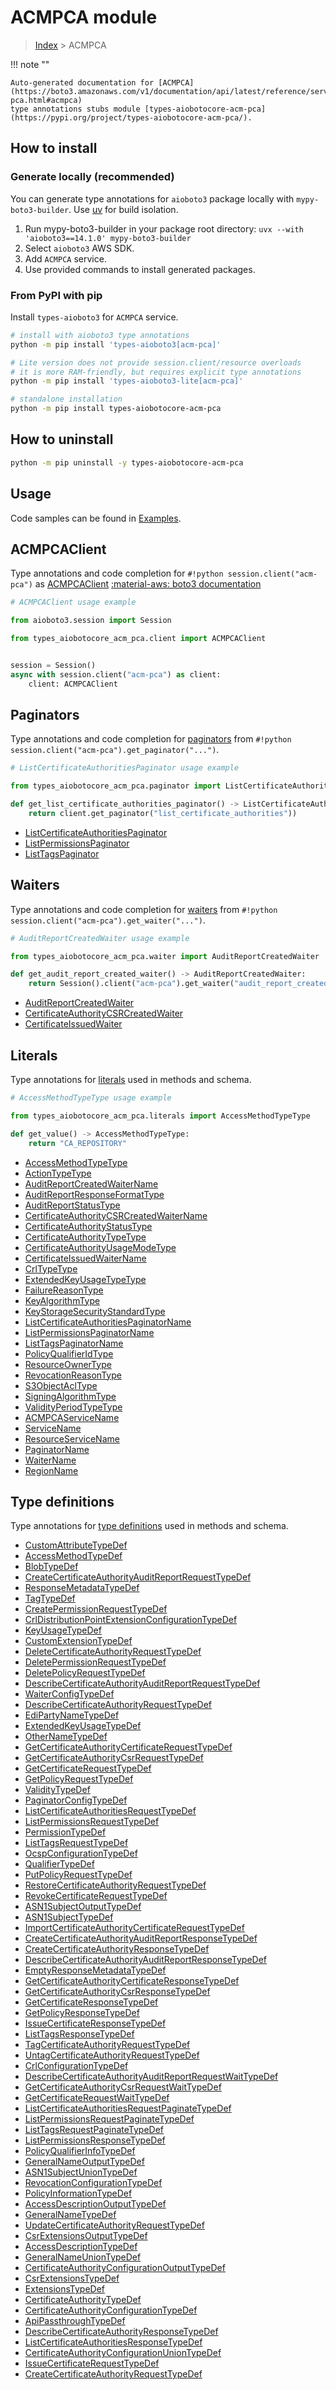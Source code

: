 # ACMPCA module

> [Index](../README.md) > ACMPCA


!!! note ""

    Auto-generated documentation for [ACMPCA](https://boto3.amazonaws.com/v1/documentation/api/latest/reference/services/acm-pca.html#acmpca)
    type annotations stubs module [types-aiobotocore-acm-pca](https://pypi.org/project/types-aiobotocore-acm-pca/).

## How to install

### Generate locally (recommended)

You can generate type annotations for `aioboto3` package locally with `mypy-boto3-builder`.
Use [uv](https://docs.astral.sh/uv/getting-started/installation/) for build isolation.

1. Run mypy-boto3-builder in your package root directory: `uvx --with 'aioboto3==14.1.0' mypy-boto3-builder`
1. Select `aioboto3` AWS SDK.
1. Add `ACMPCA` service.
1. Use provided commands to install generated packages.



### From PyPI with pip

Install `types-aioboto3` for `ACMPCA` service.

```bash
# install with aioboto3 type annotations
python -m pip install 'types-aioboto3[acm-pca]'

# Lite version does not provide session.client/resource overloads
# it is more RAM-friendly, but requires explicit type annotations
python -m pip install 'types-aioboto3-lite[acm-pca]'

# standalone installation
python -m pip install types-aiobotocore-acm-pca
```



## How to uninstall

```bash
python -m pip uninstall -y types-aiobotocore-acm-pca
```

## Usage

Code samples can be found in [Examples](./usage.md).

## ACMPCAClient

Type annotations and code completion for  `#!python session.client("acm-pca")` as [ACMPCAClient](./client.md)
[:material-aws: boto3 documentation](https://boto3.amazonaws.com/v1/documentation/api/latest/reference/services/acm-pca.html#ACMPCA.Client)

```python
# ACMPCAClient usage example

from aioboto3.session import Session

from types_aiobotocore_acm_pca.client import ACMPCAClient


session = Session()
async with session.client("acm-pca") as client:
    client: ACMPCAClient
```


## Paginators

Type annotations and code completion for
[paginators](./paginators.md)
from `#!python session.client("acm-pca").get_paginator("...")`.

```python
# ListCertificateAuthoritiesPaginator usage example

from types_aiobotocore_acm_pca.paginator import ListCertificateAuthoritiesPaginator

def get_list_certificate_authorities_paginator() -> ListCertificateAuthoritiesPaginator:
    return client.get_paginator("list_certificate_authorities"))
```

- [ListCertificateAuthoritiesPaginator](./paginators.md#listcertificateauthoritiespaginator)
- [ListPermissionsPaginator](./paginators.md#listpermissionspaginator)
- [ListTagsPaginator](./paginators.md#listtagspaginator)




## Waiters

Type annotations and code completion for
[waiters](./waiters.md)
from `#!python session.client("acm-pca").get_waiter("...")`.

```python
# AuditReportCreatedWaiter usage example

from types_aiobotocore_acm_pca.waiter import AuditReportCreatedWaiter

def get_audit_report_created_waiter() -> AuditReportCreatedWaiter:
    return Session().client("acm-pca").get_waiter("audit_report_created")
```

- [AuditReportCreatedWaiter](./waiters.md#auditreportcreatedwaiter)
- [CertificateAuthorityCSRCreatedWaiter](./waiters.md#certificateauthoritycsrcreatedwaiter)
- [CertificateIssuedWaiter](./waiters.md#certificateissuedwaiter)






## Literals

Type annotations for [literals](./literals.md) used in methods and schema.

```python
# AccessMethodTypeType usage example

from types_aiobotocore_acm_pca.literals import AccessMethodTypeType

def get_value() -> AccessMethodTypeType:
    return "CA_REPOSITORY"
```

- [AccessMethodTypeType](./literals.md#accessmethodtypetype)
- [ActionTypeType](./literals.md#actiontypetype)
- [AuditReportCreatedWaiterName](./literals.md#auditreportcreatedwaitername)
- [AuditReportResponseFormatType](./literals.md#auditreportresponseformattype)
- [AuditReportStatusType](./literals.md#auditreportstatustype)
- [CertificateAuthorityCSRCreatedWaiterName](./literals.md#certificateauthoritycsrcreatedwaitername)
- [CertificateAuthorityStatusType](./literals.md#certificateauthoritystatustype)
- [CertificateAuthorityTypeType](./literals.md#certificateauthoritytypetype)
- [CertificateAuthorityUsageModeType](./literals.md#certificateauthorityusagemodetype)
- [CertificateIssuedWaiterName](./literals.md#certificateissuedwaitername)
- [CrlTypeType](./literals.md#crltypetype)
- [ExtendedKeyUsageTypeType](./literals.md#extendedkeyusagetypetype)
- [FailureReasonType](./literals.md#failurereasontype)
- [KeyAlgorithmType](./literals.md#keyalgorithmtype)
- [KeyStorageSecurityStandardType](./literals.md#keystoragesecuritystandardtype)
- [ListCertificateAuthoritiesPaginatorName](./literals.md#listcertificateauthoritiespaginatorname)
- [ListPermissionsPaginatorName](./literals.md#listpermissionspaginatorname)
- [ListTagsPaginatorName](./literals.md#listtagspaginatorname)
- [PolicyQualifierIdType](./literals.md#policyqualifieridtype)
- [ResourceOwnerType](./literals.md#resourceownertype)
- [RevocationReasonType](./literals.md#revocationreasontype)
- [S3ObjectAclType](./literals.md#s3objectacltype)
- [SigningAlgorithmType](./literals.md#signingalgorithmtype)
- [ValidityPeriodTypeType](./literals.md#validityperiodtypetype)
- [ACMPCAServiceName](./literals.md#acmpcaservicename)
- [ServiceName](./literals.md#servicename)
- [ResourceServiceName](./literals.md#resourceservicename)
- [PaginatorName](./literals.md#paginatorname)
- [WaiterName](./literals.md#waitername)
- [RegionName](./literals.md#regionname)




## Type definitions

Type annotations for [type definitions](./type_defs.md) used in methods and schema.

- [CustomAttributeTypeDef](./type_defs.md#customattributetypedef)
- [AccessMethodTypeDef](./type_defs.md#accessmethodtypedef)
- [BlobTypeDef](./type_defs.md#blobtypedef)
- [CreateCertificateAuthorityAuditReportRequestTypeDef](./type_defs.md#createcertificateauthorityauditreportrequesttypedef)
- [ResponseMetadataTypeDef](./type_defs.md#responsemetadatatypedef)
- [TagTypeDef](./type_defs.md#tagtypedef)
- [CreatePermissionRequestTypeDef](./type_defs.md#createpermissionrequesttypedef)
- [CrlDistributionPointExtensionConfigurationTypeDef](./type_defs.md#crldistributionpointextensionconfigurationtypedef)
- [KeyUsageTypeDef](./type_defs.md#keyusagetypedef)
- [CustomExtensionTypeDef](./type_defs.md#customextensiontypedef)
- [DeleteCertificateAuthorityRequestTypeDef](./type_defs.md#deletecertificateauthorityrequesttypedef)
- [DeletePermissionRequestTypeDef](./type_defs.md#deletepermissionrequesttypedef)
- [DeletePolicyRequestTypeDef](./type_defs.md#deletepolicyrequesttypedef)
- [DescribeCertificateAuthorityAuditReportRequestTypeDef](./type_defs.md#describecertificateauthorityauditreportrequesttypedef)
- [WaiterConfigTypeDef](./type_defs.md#waiterconfigtypedef)
- [DescribeCertificateAuthorityRequestTypeDef](./type_defs.md#describecertificateauthorityrequesttypedef)
- [EdiPartyNameTypeDef](./type_defs.md#edipartynametypedef)
- [ExtendedKeyUsageTypeDef](./type_defs.md#extendedkeyusagetypedef)
- [OtherNameTypeDef](./type_defs.md#othernametypedef)
- [GetCertificateAuthorityCertificateRequestTypeDef](./type_defs.md#getcertificateauthoritycertificaterequesttypedef)
- [GetCertificateAuthorityCsrRequestTypeDef](./type_defs.md#getcertificateauthoritycsrrequesttypedef)
- [GetCertificateRequestTypeDef](./type_defs.md#getcertificaterequesttypedef)
- [GetPolicyRequestTypeDef](./type_defs.md#getpolicyrequesttypedef)
- [ValidityTypeDef](./type_defs.md#validitytypedef)
- [PaginatorConfigTypeDef](./type_defs.md#paginatorconfigtypedef)
- [ListCertificateAuthoritiesRequestTypeDef](./type_defs.md#listcertificateauthoritiesrequesttypedef)
- [ListPermissionsRequestTypeDef](./type_defs.md#listpermissionsrequesttypedef)
- [PermissionTypeDef](./type_defs.md#permissiontypedef)
- [ListTagsRequestTypeDef](./type_defs.md#listtagsrequesttypedef)
- [OcspConfigurationTypeDef](./type_defs.md#ocspconfigurationtypedef)
- [QualifierTypeDef](./type_defs.md#qualifiertypedef)
- [PutPolicyRequestTypeDef](./type_defs.md#putpolicyrequesttypedef)
- [RestoreCertificateAuthorityRequestTypeDef](./type_defs.md#restorecertificateauthorityrequesttypedef)
- [RevokeCertificateRequestTypeDef](./type_defs.md#revokecertificaterequesttypedef)
- [ASN1SubjectOutputTypeDef](./type_defs.md#asn1subjectoutputtypedef)
- [ASN1SubjectTypeDef](./type_defs.md#asn1subjecttypedef)
- [ImportCertificateAuthorityCertificateRequestTypeDef](./type_defs.md#importcertificateauthoritycertificaterequesttypedef)
- [CreateCertificateAuthorityAuditReportResponseTypeDef](./type_defs.md#createcertificateauthorityauditreportresponsetypedef)
- [CreateCertificateAuthorityResponseTypeDef](./type_defs.md#createcertificateauthorityresponsetypedef)
- [DescribeCertificateAuthorityAuditReportResponseTypeDef](./type_defs.md#describecertificateauthorityauditreportresponsetypedef)
- [EmptyResponseMetadataTypeDef](./type_defs.md#emptyresponsemetadatatypedef)
- [GetCertificateAuthorityCertificateResponseTypeDef](./type_defs.md#getcertificateauthoritycertificateresponsetypedef)
- [GetCertificateAuthorityCsrResponseTypeDef](./type_defs.md#getcertificateauthoritycsrresponsetypedef)
- [GetCertificateResponseTypeDef](./type_defs.md#getcertificateresponsetypedef)
- [GetPolicyResponseTypeDef](./type_defs.md#getpolicyresponsetypedef)
- [IssueCertificateResponseTypeDef](./type_defs.md#issuecertificateresponsetypedef)
- [ListTagsResponseTypeDef](./type_defs.md#listtagsresponsetypedef)
- [TagCertificateAuthorityRequestTypeDef](./type_defs.md#tagcertificateauthorityrequesttypedef)
- [UntagCertificateAuthorityRequestTypeDef](./type_defs.md#untagcertificateauthorityrequesttypedef)
- [CrlConfigurationTypeDef](./type_defs.md#crlconfigurationtypedef)
- [DescribeCertificateAuthorityAuditReportRequestWaitTypeDef](./type_defs.md#describecertificateauthorityauditreportrequestwaittypedef)
- [GetCertificateAuthorityCsrRequestWaitTypeDef](./type_defs.md#getcertificateauthoritycsrrequestwaittypedef)
- [GetCertificateRequestWaitTypeDef](./type_defs.md#getcertificaterequestwaittypedef)
- [ListCertificateAuthoritiesRequestPaginateTypeDef](./type_defs.md#listcertificateauthoritiesrequestpaginatetypedef)
- [ListPermissionsRequestPaginateTypeDef](./type_defs.md#listpermissionsrequestpaginatetypedef)
- [ListTagsRequestPaginateTypeDef](./type_defs.md#listtagsrequestpaginatetypedef)
- [ListPermissionsResponseTypeDef](./type_defs.md#listpermissionsresponsetypedef)
- [PolicyQualifierInfoTypeDef](./type_defs.md#policyqualifierinfotypedef)
- [GeneralNameOutputTypeDef](./type_defs.md#generalnameoutputtypedef)
- [ASN1SubjectUnionTypeDef](./type_defs.md#asn1subjectuniontypedef)
- [RevocationConfigurationTypeDef](./type_defs.md#revocationconfigurationtypedef)
- [PolicyInformationTypeDef](./type_defs.md#policyinformationtypedef)
- [AccessDescriptionOutputTypeDef](./type_defs.md#accessdescriptionoutputtypedef)
- [GeneralNameTypeDef](./type_defs.md#generalnametypedef)
- [UpdateCertificateAuthorityRequestTypeDef](./type_defs.md#updatecertificateauthorityrequesttypedef)
- [CsrExtensionsOutputTypeDef](./type_defs.md#csrextensionsoutputtypedef)
- [AccessDescriptionTypeDef](./type_defs.md#accessdescriptiontypedef)
- [GeneralNameUnionTypeDef](./type_defs.md#generalnameuniontypedef)
- [CertificateAuthorityConfigurationOutputTypeDef](./type_defs.md#certificateauthorityconfigurationoutputtypedef)
- [CsrExtensionsTypeDef](./type_defs.md#csrextensionstypedef)
- [ExtensionsTypeDef](./type_defs.md#extensionstypedef)
- [CertificateAuthorityTypeDef](./type_defs.md#certificateauthoritytypedef)
- [CertificateAuthorityConfigurationTypeDef](./type_defs.md#certificateauthorityconfigurationtypedef)
- [ApiPassthroughTypeDef](./type_defs.md#apipassthroughtypedef)
- [DescribeCertificateAuthorityResponseTypeDef](./type_defs.md#describecertificateauthorityresponsetypedef)
- [ListCertificateAuthoritiesResponseTypeDef](./type_defs.md#listcertificateauthoritiesresponsetypedef)
- [CertificateAuthorityConfigurationUnionTypeDef](./type_defs.md#certificateauthorityconfigurationuniontypedef)
- [IssueCertificateRequestTypeDef](./type_defs.md#issuecertificaterequesttypedef)
- [CreateCertificateAuthorityRequestTypeDef](./type_defs.md#createcertificateauthorityrequesttypedef)

